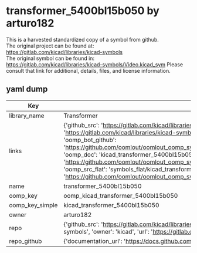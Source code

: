 # transformer_5400bl15b050 by arturo182  
This is a harvested standardized copy of a symbol from github.  
The original project can be found at:  
https://gitlab.com/kicad/libraries/kicad-symbols  
The original symbol can be found in:
https://gitlab.com/kicad/libraries/kicad-symbols/Video.kicad_sym
Please consult that link for additional, details, files, and license information.  
## yaml dump  
| Key | Value |  
| --- | --- |  
| library_name | Transformer |  
| links | {'github_src': 'https://gitlab.com/kicad/libraries/kicad-symbols/Video.kicad_sym', 'github_src_repo': 'https://gitlab.com/kicad/libraries/kicad-symbols', 'oomp_bot': 'kicad_transformer_5400bl15b050/working', 'oomp_bot_github': 'https://github.com/oomlout/oomlout_oomp_symbol_bot/tree/main/kicad_transformer_5400bl15b050/working', 'oomp_doc': 'kicad_transformer_5400bl15b050/working', 'oomp_doc_github': 'https://github.com/oomlout/oomlout_oomp_symbol_doc/tree/main/kicad_transformer_5400bl15b050/working', 'oomp_src_flat': 'symbols_flat/kicad_transformer_5400bl15b050/working', 'oomp_src_flat_github': 'https://github.com/oomlout/oomlout_oomp_symbol_src/tree/main/kicad_transformer_5400bl15b050/working'} |  
| name | transformer_5400bl15b050 |  
| oomp_key | oomp_kicad_transformer_5400bl15b050 |  
| oomp_key_simple | kicad_transformer_5400bl15b050 |  
| owner | arturo182 |  
| repo | {'github_src': 'https://gitlab.com/kicad/libraries/kicad-symbols/Video.kicad_sym', 'name': 'libraries/kicad-symbols', 'owner': 'kicad', 'url': 'https://gitlab.com/kicad/libraries/kicad-symbols'} |  
| repo_github | {'documentation_url': 'https://docs.github.com/rest/repos/repos#get-a-repository', 'message': 'Not Found'} |  

